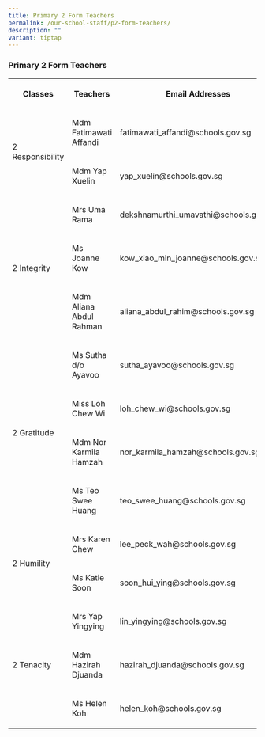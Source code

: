 ```yaml
---
title: Primary 2 Form Teachers
permalink: /our-school-staff/p2-form-teachers/
description: ""
variant: tiptap
---
```

<h3>Primary 2 Form Teachers</h3><table><tbody><tr><th rowspan="1" colspan="1"><p>Classes</p></th><th rowspan="1" colspan="1"><p>Teachers</p></th><th rowspan="1" colspan="1"><p>Email Addresses</p></th></tr><tr><td rowspan="2" colspan="1"><p>2 Responsibility</p></td><td rowspan="1" colspan="1"><p>Mdm Fatimawati Affandi</p></td><td rowspan="1" colspan="1"><p>fatimawati_affandi@schools.gov.sg</p></td></tr><tr><td rowspan="1" colspan="1"><p>Mdm Yap Xuelin</p></td><td rowspan="1" colspan="1"><p>yap_xuelin@schools.gov.sg</p></td></tr><tr><td rowspan="3" colspan="1"><p>2 Integrity</p></td><td rowspan="1" colspan="1"><p>Mrs Uma Rama</p></td><td rowspan="1" colspan="1"><p>dekshnamurthi_umavathi@schools.gov.sg</p></td></tr><tr><td rowspan="1" colspan="1"><p>Ms Joanne Kow</p></td><td rowspan="1" colspan="1"><p>kow_xiao_min_joanne@schools.gov.sg</p></td></tr><tr><td rowspan="1" colspan="1"><p>Mdm Aliana Abdul Rahman</p></td><td rowspan="1" colspan="1"><p>aliana_abdul_rahim@schools.gov.sg</p></td></tr><tr><td rowspan="4" colspan="1"><p>2 Gratitude</p></td><td rowspan="1" colspan="1"><p>Ms Sutha d/o Ayavoo</p></td><td rowspan="1" colspan="1"><p>sutha_ayavoo@schools.gov.sg</p></td></tr><tr><td rowspan="1" colspan="1"><p>Miss Loh Chew Wi</p></td><td rowspan="1" colspan="1"><p>loh_chew_wi@schools.gov.sg</p></td></tr><tr><td rowspan="1" colspan="1"><p>Mdm Nor Karmila Hamzah</p></td><td rowspan="1" colspan="1"><p>nor_karmila_hamzah@schools.gov.sg</p></td></tr><tr><td rowspan="1" colspan="1"><p>Ms Teo Swee Huang</p></td><td rowspan="1" colspan="1"><p>teo_swee_huang@schools.gov.sg</p></td></tr><tr><td rowspan="2" colspan="1"><p>2 Humility</p></td><td rowspan="1" colspan="1"><p>Mrs Karen Chew</p></td><td rowspan="1" colspan="1"><p>lee_peck_wah@schools.gov.sg</p></td></tr><tr><td rowspan="1" colspan="1"><p>Ms Katie Soon</p></td><td rowspan="1" colspan="1"><p>soon_hui_ying@schools.gov.sg</p></td></tr><tr><td rowspan="3" colspan="1"><p>2 Tenacity</p></td><td rowspan="1" colspan="1"><p>Mrs Yap Yingying</p></td><td rowspan="1" colspan="1"><p>lin_yingying@schools.gov.sg</p></td></tr><tr><td rowspan="1" colspan="1"><p>Mdm Hazirah Djuanda</p></td><td rowspan="1" colspan="1"><p>hazirah_djuanda@schools.gov.sg</p></td></tr><tr><td rowspan="1" colspan="1"><p>Ms Helen Koh</p></td><td rowspan="1" colspan="1"><p>helen_koh@schools.gov.sg</p></td></tr></tbody></table><p></p>